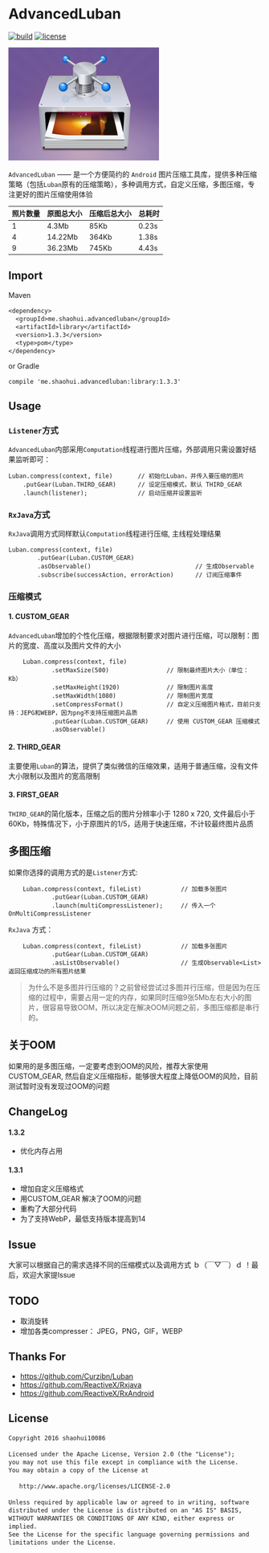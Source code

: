 # AdvancedLuban
[![build](https://img.shields.io/badge/build-1.3.3-brightgreen.svg?maxAge=2592000)](https://bintray.com/shaohui/maven/AdvancedLuban)
[![license](https://img.shields.io/badge/license-Apache%202-blue.svg?maxAge=2592000)](https://github.com/shaohui10086/AdvancedLuban/blob/master/LICENSE)

![sketch](/image/sketch_map.png)

`AdvancedLuban` —— 是一个方便简约的 `Android` 图片压缩工具库，提供多种压缩策略（包括`Luban`原有的压缩策略），多种调用方式，自定义压缩，多图压缩，专注更好的图片压缩使用体验


照片数量 | 原图总大小 | 压缩后总大小 | 总耗时
--- | --- | --- | ---
1 | 4.3Mb | 85Kb | 0.23s
4 | 14.22Mb | 364Kb | 1.38s
9 | 36.23Mb | 745Kb | 4.43s

## Import

Maven

    <dependency>
      <groupId>me.shaohui.advancedluban</groupId>
      <artifactId>library</artifactId>
      <version>1.3.3</version>
      <type>pom</type>
    </dependency>

    
or Gradle

	compile 'me.shaohui.advancedluban:library:1.3.3'

## Usage


### `Listener`方式

`AdvancedLuban`内部采用`Computation`线程进行图片压缩，外部调用只需设置好结果监听即可：

    Luban.compress(context, file)       // 初始化Luban，并传入要压缩的图片
        .putGear(Luban.THIRD_GEAR)      // 设定压缩模式，默认 THIRD_GEAR
        .launch(listener);              // 启动压缩并设置监听

### `RxJava`方式

`RxJava`调用方式同样默认`Computation`线程进行压缩, 主线程处理结果

    Luban.compress(context, file)                           
            .putGear(Luban.CUSTOM_GEAR)                 
            .asObservable()                             // 生成Observable
            .subscribe(successAction, errorAction)      // 订阅压缩事件

### 压缩模式

    
#### 1. CUSTOM_GEAR

`AdvancedLuban`增加的个性化压缩，根据限制要求对图片进行压缩，可以限制：图片的宽度、高度以及图片文件的大小
    
        Luban.compress(context, file)
                .setMaxSize(500)                // 限制最终图片大小（单位：Kb）
                .setMaxHeight(1920)             // 限制图片高度
                .setMaxWidth(1080)              // 限制图片宽度
                .setCompressFormat()            // 自定义压缩图片格式，目前只支持：JEPG和WEBP，因为png不支持压缩图片品质
                .putGear(Luban.CUSTOM_GEAR)     // 使用 CUSTOM_GEAR 压缩模式
                .asObservable()

#### 2. THIRD_GEAR 

主要使用`Luban`的算法，提供了类似微信的压缩效果，适用于普通压缩，没有文件大小限制以及图片的宽高限制

#### 3. FIRST_GEAR

`THIRD_GEAR`的简化版本，压缩之后的图片分辨率小于 1280 x 720, 文件最后小于60Kb，特殊情况下，小于原图片的1/5，适用于快速压缩，不计较最终图片品质

## 多图压缩

如果你选择的调用方式的是`Listener`方式:

        Luban.compress(context, fileList)           // 加载多张图片
                .putGear(Luban.CUSTOM_GEAR)             
                .launch(multiCompressListener);     // 传入一个 OnMultiCompressListener 

`RxJava` 方式：

        Luban.compress(context, fileList)           // 加载多张图片
                .putGear(Luban.CUSTOM_GEAR)             
                .asListObservable()                 // 生成Observable<List> 返回压缩成功的所有图片结果
               
> 为什么不是多图并行压缩的？之前曾经尝试过多图并行压缩，但是因为在压缩的过程中，需要占用一定的内存，如果同时压缩9张5Mb左右大小的图片，很容易导致OOM，所以决定在解决OOM问题之前，多图压缩都是串行的。

## 关于OOM

如果用的是多图压缩，一定要考虑到OOM的风险，推荐大家使用 CUSTOM_GEAR, 然后自定义压缩指标，能够很大程度上降低OOM的风险，目前测试暂时没有发现过OOM的问题

## ChangeLog 

#### 1.3.2 
- 优化内存占用

#### 1.3.1
- 增加自定义压缩格式
- 用CUSTOM_GEAR 解决了OOM的问题
- 重构了大部分代码
- 为了支持WebP，最低支持版本提高到14

## Issue
    
大家可以根据自己的需求选择不同的压缩模式以及调用方式 ｂ（￣▽￣）ｄ ！最后，欢迎大家提Issue

## TODO

- 取消旋转
- 增加各类compresser： JPEG，PNG，GIF，WEBP

## Thanks For
- https://github.com/Curzibn/Luban
- https://github.com/ReactiveX/Rxjava
- https://github.com/ReactiveX/RxAndroid

## License

    Copyright 2016 shaohui10086

    Licensed under the Apache License, Version 2.0 (the "License");
    you may not use this file except in compliance with the License.
    You may obtain a copy of the License at

       http://www.apache.org/licenses/LICENSE-2.0

    Unless required by applicable law or agreed to in writing, software
    distributed under the License is distributed on an "AS IS" BASIS,
    WITHOUT WARRANTIES OR CONDITIONS OF ANY KIND, either express or implied.
    See the License for the specific language governing permissions and
    limitations under the License.
	
 
